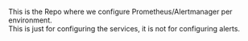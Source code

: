 This is the Repo where we configure Prometheus/Alertmanager per environment.  
This is just for configuring the services, it is not for configuring alerts.
